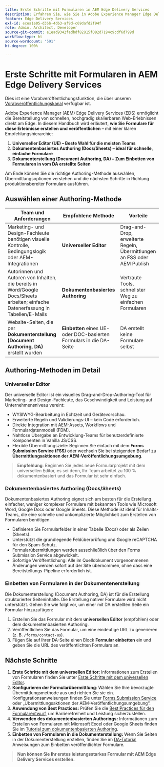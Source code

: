 ```yaml
---
title: Erste Schritte mit Formularen in AEM Edge Delivery Services
description: Erfahren Sie, wie Sie in Adobe Experience Manager Edge Delivery Services leistungsstarke Formulare erstellen und bereitstellen, wobei der Schwerpunkt auf dem Authoring-Ansatz mit dem universellen Editor liegt.
feature: Edge Delivery Services
exl-id: ecea1e05-d36b-4d63-af9d-c69dafd2f94f
role: Admin, Architect, Developer
source-git-commit: e1ead9342fadbdf82815f082d7194c9cdf6d799d
workflow-type: ht
source-wordcount: '591'
ht-degree: 100%

---
```



# Erste Schritte mit Formularen in AEM Edge Delivery Services

<span class="preview"> Dies ist eine Vorabveröffentlichungsfunktion, die über unseren <a href="https://experienceleague.adobe.com/docs/experience-manager-cloud-service/content/release-notes/prerelease.html?lang=de#new-features">Vorabveröffentlichungskanal</a> verfügbar ist. </span>

Adobe Experience Manager (AEM) Edge Delivery Services (EDS) ermöglicht die Bereitstellung von schnellen, hochgradig skalierbaren Web-Erlebnissen direkt am Edge. In diesem Handbuch wird erläutert, **wie Sie Formulare für diese Erlebnisse erstellen und veröffentlichen** – mit einer klaren Empfehlungshierarchie:

1. **Universeller Editor (UE) – Beste Wahl für die meisten Teams**
2. **Dokumentenbasiertes Authoring (Docs/Sheets) – ideal für schnelle, einfache Formulare**
3. **Dokumenterstellung (Document Authoring, DA) – Zum Einbetten von Formularen in vom DA erstellte Seiten**

Am Ende können Sie die richtige Authoring-Methode auswählen, Übermittlungsoptionen verstehen und die nächsten Schritte in Richtung produktionsbereiter Formulare ausführen.



## Auswählen einer Authoring-Methode

| Team und Anforderungen | Empfohlene Methode | Vorteile |
|--------------------|--------------------|-----|
| Marketing- und Design-Fachleute benötigen visuelle Kontrolle, Bedingungslogik oder AEM-Integrationen | **Universeller Editor** | Drag-and-Drop, erweiterte Regeln, Übermittlungen an FSS oder AEM Publish |
| Autorinnen und Autoren von Inhalten, die bereits in Word/Google Docs/Sheets arbeiten; einfache Datenerfassung in Tabellen/E-Mails | **Dokumentenbasiertes Authoring** | Vertraute Tools, schnellster Weg zu einfachen Formularen |
| Website-Seiten, die per **Dokumenterstellung (Document Authoring, DA)** erstellt wurden | **Einbetten** eines UE- oder DOC-basierten Formulars in die DA-Seite | DA erstellt keine Formulare selbst |


## Authoring-Methoden im Detail

### Universeller Editor

Der universelle Editor ist ein visuelles Drag-and-Drop-Authoring-Tool für Marketing- und Design-Fachleute, das Geschwindigkeit und Leistung auf Unternehmensniveau vereint:

* WYSIWYG-Bearbeitung in Echtzeit und Gerätevorschau.
* Erweiterte Regeln und Validierungs-UI – kein Code erforderlich.
* Direkte Integration mit AEM-Assets, Workflows und Formulardatenmodell (FDM).
* Nahtlose Übergabe an Entwicklung-Teams für benutzerdefinierte Komponenten in Vanilla JS/CSS.
* Flexible Übermittlungsziele: Beginnen Sie einfach mit dem **Forms Submission Service (FSS)** oder wechseln Sie bei steigenden Bedarf zu **Übermittlungsaktionen der AEM-Veröffentlichungsumgebung**.

> **Empfehlung**: Beginnen Sie jedes neue Formularprojekt mit dem universellen Editor, es sei denn, Ihr Team arbeitet zu 100 % dokumentenbasiert und das Formular ist sehr einfach.


### Dokumentenbasiertes Authoring (Docs/Sheets)

Dokumentenbasiertes Authoring eignet sich am besten für die Erstellung einfacher, weniger komplexer Formulare mit bekannten Tools wie Microsoft Word, Google Docs oder Google Sheets. Diese Methode ist ideal für Inhalts-Teams, die eine schnelle und unkomplizierte Möglichkeit zum Erstellen von Formularen benötigen.

* Definieren Sie Formularfelder in einer Tabelle (Docs) oder als Zeilen (Sheets).
* Unterstützt die grundlegende Feldüberprüfung und Google reCAPTCHA für den Spam-Schutz.
* Formularübermittlungen werden ausschließlich über den Forms Submission Service abgewickelt.
* Sofortige Veröffentlichung: Alle im Quelldokument vorgenommenen Änderungen werden sofort auf der Site übernommen, ohne dass eine Bereitstellungs-Pipeline erforderlich ist.


### Einbetten von Formularen in der Dokumentenerstellung

Die Dokumenterstellung (Document Authoring, DA) ist für die Erstellung strukturierter Seiteninhalte. Die Erstellung nativer Formulare wird nicht unterstützt. Gehen Sie wie folgt vor, um einer mit DA erstellten Seite ein Formular hinzuzufügen:

1. Erstellen Sie das Formular mit dem **universellen Editor** (empfohlen) oder dem dokumentenbasierten Authoring.
2. Veröffentlichen Sie das Formular, um eine eindeutige URL zu generieren (z. B. `/forms/contact-us`).
3. Fügen Sie auf Ihrer DA-Seite einen Block **Formular einbetten** ein und geben Sie die URL des veröffentlichten Formulars an.

<!-- 
## Feature Comparison

| Capability | Universal Editor | Document-Based | Document Authoring |
|------------|-----------------|----------------|--------------------|
| Visual drag-and-drop | ✅ | – | – |
| Advanced rules editor | ✅ | Limited | – |
| Attachments | ✅ | EA | – |
| reCAPTCHA Enterprise | ✅ | ✅ | Depends on embed |
| Submit to spreadsheet/email | ✅ (FSS) | ✅ (FSS) | Via embed |
| Submit to AEM workflows/FDM | ✅ | – | Via UE embed |
| Custom components (JS/CSS) | ✅ | ✅ | Via embed |
| Localization via Sites | ✅ | Manual | Via embed |

-->

## Nächste Schritte

1. **Erste Schritte mit dem universellen Editor:** Informationen zum Erstellen von Formularen finden Sie unter [Erste Schritte mit dem universellen Editor](/help/edge/docs/forms/universal-editor/overview-universal-editor-for-edge-delivery-services-for-forms.md).
2. **Konfigurieren der Formularübermittlung**: Wählen Sie Ihre bevorzugte Übermittlungsmethode aus und richten Sie sie ein. Konfigurationsanweisungen finden Sie unter [Forms Submission Service](/help/edge/docs/forms/configure-submission-action-for-eds-forms.md) oder „Übermittlungsaktionen der AEM-Veröffentlichungsumgebung“.
3. **Anwendung von Best Practices:** Prüfen Sie die [Best Practices für den Formularentwurf](/help/edge/docs/forms/universal-editor/best-practices-eds-forms.md), um Barrierefreiheit und Leistung sicherzustellen.
4. **Verwenden des dokumentenbasierten Authorings:** Informationen zum Erstellen von Formularen mit Microsoft Excel oder Google Sheets finden Sie im [Tutorial zum dokumentenbasierten Authoring](/help/edge/docs/forms/tutorial.md).
5. **Einbetten von Formularen in die Dokumenterstellung:** Wenn Sie Seiten in der Dokumenterstellung erstellen, finden Sie im [DA-Tutorial](https://www.aem.live/developer/da-tutorial) Anweisungen zum Einbetten veröffentlichter Formulare.

> **Nun können Sie Ihr erstes leistungsstarkes Formular mit AEM Edge Delivery Services erstellen.**